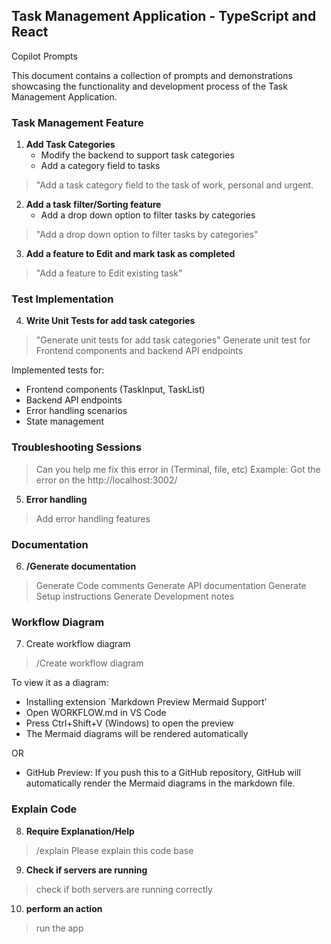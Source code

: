 ## Task Management Application - TypeScript and React
Copilot Prompts

This document contains a collection of prompts and demonstrations showcasing the functionality and development process of the Task Management Application.

### Task Management Feature

1. **Add Task Categories**
   - Modify the backend to support task categories
   - Add a category field to tasks

> "Add a task category field to the task of work, personal and urgent.

2. **Add a task filter/Sorting feature**
   - Add a drop down option to filter tasks by categories

> "Add a drop down option to filter tasks by categories"

3. **Add a feature to Edit and mark task as completed**

> "Add a feature to Edit existing task"

### Test Implementation

4. **Write Unit Tests for add task categories**
> "Generate  unit tests for add task categories"
> Generate unit test for Frontend components and backend API endpoints

Implemented tests for:
- Frontend components (TaskInput, TaskList)
- Backend API endpoints
- Error handling scenarios
- State management

### Troubleshooting Sessions

> Can you help me fix this error in (Terminal, file, etc)
Example: Got the error on the http://localhost:3002/

5. **Error handling**
> Add error handling features

### Documentation

6. **/Generate documentation**
> Generate Code comments
> Generate API documentation
> Generate Setup instructions
> Generate Development notes

### Workflow Diagram

7. Create workflow diagram 
> /Create workflow diagram

To view it as a diagram:
- Installing extension `Markdown Preview Mermaid Support'
- Open WORKFLOW.md in VS Code
- Press Ctrl+Shift+V (Windows) to open the preview
- The Mermaid diagrams will be rendered automatically

OR

- GitHub Preview: If you push this to a GitHub repository, GitHub will automatically render the Mermaid diagrams in the markdown file.

### Explain Code

8. **Require Explanation/Help**
> /explain Please explain this code base

9. **Check if servers are running**
> check if both servers are running correctly

10. **perform an action**
> run the app

